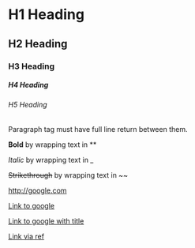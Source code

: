 # H1 Heading
## H2 Heading
### H3 Heading
##### H4 Heading
###### H5 Heading

Paragraph tag must have full line return between them.

**Bold** by wrapping text in ** 

_Italic_ by wrapping text in _

~~Strikethrough~~ by wrapping text in ~~

<http://google.com> 

[Link to google](http://google.com)

[Link to google with title](http://google.com "Find all your answers here.")

[Link via ref][1]

[1]:http://google.com